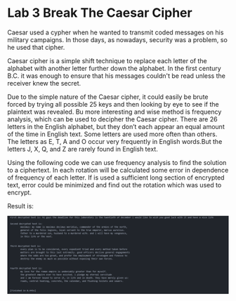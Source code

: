 # Lab 3 Break The Caesar Cipher
Caesar used a cypher when he wanted to transmit coded messages on his military campaigns. In those days, as nowadays,
security was a problem, so he used that cipher.

Caesar cipher is a simple shift technique to replace each letter of the alphabet with another letter further down the alphabet.
In the first century B.C. it was enough to ensure that his messages couldn't be read unless the receiver knew the secret.

Due to the simple nature of the Caesar cipher, it could easily be brute forced by trying all possible 25 keys and then looking by
eye to see if the plaintext was revealed. Bu more interesting and wise method is frequency analysis, which can be used to decipher the Caesar cipher.
There are 26 letters in the English alphabet, but they don’t each appear an equal amount of the time in English text.
Some letters are used more often than others. The letters as E, T, A and O occur very frequently in English words.But the letters J, X, Q, and Z are rarely found in English text. 

Using the following code we can use frequency analysis to find the solution to a ciphertext. In each rotation will be calculated some error 
in dependence of frequency of each letter. If is used a sufficient long section of encrypted text, error could be minimized and find out the 
rotation which was used to encrypt.

Result is:

![alt text](https://github.com/SandaCotovici/SI/blob/master/lab%233/results.PNG "Deciphered Caesar cipher")
